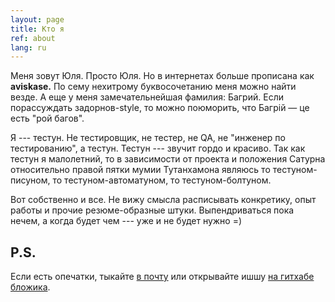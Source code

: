 ```yaml
---
layout: page
title: Кто я
ref: about
lang: ru
---
```


Меня зовут Юля. Просто Юля. Но в интернетах больше прописана как **aviskase.** По сему нехитрому буквосочетанию меня можно найти везде. А еще у меня замечательнейшая фамилия: Багрий. Если порассуждать задорнов-style, то можно поюморить, что Багрiй &mdash; це есть "рой багов".

Я --- тестун. Не тестировщик, не тестер, не QA, не "инженер по тестированию", а тестун. Тестун --- звучит гордо и красиво. Так как тестун я малолетний, то в зависимости от проекта и положения Сатурна относительно правой пятки мумии Тутанхамона являюсь то тестуном-писуном, то тестуном-автоматуном, то тестуном-болтуном.

Вот собственно и все. Не вижу смысла расписывать конкретику, опыт работы и прочие резюме-образные штуки. Выпендриваться пока нечем, а когда будет чем --- уже и не будет нужно =)


## P.S.
Если есть опечатки, тыкайте <a href="mailto:{{ site.email }}">в почту</a> или открывайте ишшу <a href="{{ site.github_repo }}/issues">на гитхабе бложика</a>.
